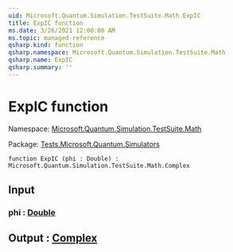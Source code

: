 ```yaml
---
uid: Microsoft.Quantum.Simulation.TestSuite.Math.ExpIC
title: ExpIC function
ms.date: 3/26/2021 12:00:00 AM
ms.topic: managed-reference
qsharp.kind: function
qsharp.namespace: Microsoft.Quantum.Simulation.TestSuite.Math
qsharp.name: ExpIC
qsharp.summary: ''
---
```


# ExpIC function

Namespace: [Microsoft.Quantum.Simulation.TestSuite.Math](xref:Microsoft.Quantum.Simulation.TestSuite.Math)

Package: [Tests.Microsoft.Quantum.Simulators](https://nuget.org/packages/Tests.Microsoft.Quantum.Simulators)




```qsharp
function ExpIC (phi : Double) : Microsoft.Quantum.Simulation.TestSuite.Math.Complex
```


## Input

### phi : [Double](xref:microsoft.quantum.lang-ref.double)





## Output : [Complex](xref:Microsoft.Quantum.Simulation.TestSuite.Math.Complex)

